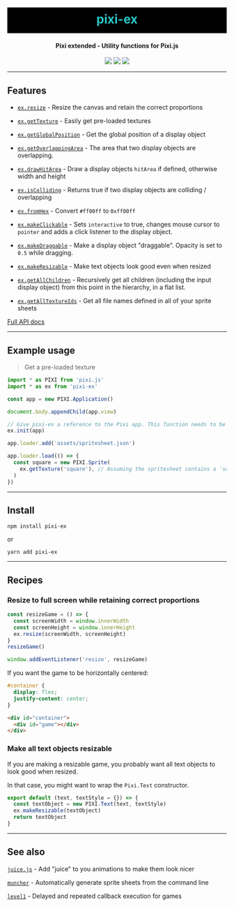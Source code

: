 <h1 align="center" style="background-color: black; color:#2bc4c2; padding: 10px 0 15px 0">
  pixi-ex
</h1>
<h4 align="center">
  Pixi extended - Utility functions for Pixi.js
</h4>

<div align="center">
  <img src="https://badgen.net/npm/v/pixi-ex?icon=npm" />
  <!-- <img src="https://badgen.net/npm/dw/pixi-ex?icon=npm" /> -->
  <img src="https://badgen.net/bundlephobia/minzip/pixi-ex" />
  <img src="https://badgen.net/github/last-commit/sajmoni/pixi-ex?icon=github" />
</div>

---

## Features

- [`ex.resize`](docs/api/resize) - Resize the canvas and retain the correct proportions

- [`ex.getTexture`](docs/api/getTexture) - Easily get pre-loaded textures

- [`ex.getGlobalPosition`](docs/api/getGlobalPosition) - Get the global position of a display object

- [`ex.getOverlappingArea`](docs/api/getOverlappingArea) - The area that two display objects are overlapping.

 - [`ex.drawHitArea`](docs/api/drawHitArea) - Draw a display objects `hitArea` if defined, otherwise width and height

 - [`ex.isColliding`](docs/api/isColliding) - Returns true if two display objects are colliding / overlapping

 - [`ex.fromHex`](docs/api/fromHex) - Convert `#ff00ff` to `0xff00ff`

 - [`ex.makeClickable`](docs/api/makeClickable) - Sets `interactive` to true, changes mouse cursor to `pointer` and adds a click listener to the display object.
 
 - [`ex.makeDraggable`](docs/api/makeDraggable) - Make a display object "draggable". Opacity is set to `0.5` while dragging.
 
 - [`ex.makeResizable`](docs/api/makeResizable) - Make text objects look good even when resized
 
 - [`ex.getAllChildren`](docs/api/getAllChildren) - Recursively get all children (including the input display object) from this point in the hierarchy, in a flat list.

 - [`ex.getAllTextureIds`](docs/api/getAllTextureIds) - Get all file names defined in all of your sprite sheets

[Full API docs](docs/README.md)

---

## Example usage

> Get a pre-loaded texture

```js
import * as PIXI from 'pixi.js'
import * as ex from 'pixi-ex'

const app = new PIXI.Application()

document.body.appendChild(app.view)

// Give pixi-ex a reference to the Pixi app. This function needs to be called before any other function calls.
ex.init(app)

app.loader.add('assets/spritesheet.json')

app.loader.load(() => {
  const square = new PIXI.Sprite(
    ex.getTexture('square'), // Assuming the spritesheet contains a 'square' texture
  )
})
```

---

## Install

`npm install pixi-ex`

or

`yarn add pixi-ex`

---

## Recipes

### Resize to full screen while retaining correct proportions

```js
const resizeGame = () => {
  const screenWidth = window.innerWidth
  const screenHeight = window.innerHeight
  ex.resize(screenWidth, screenHeight)
}
resizeGame()

window.addEventListener('resize', resizeGame)
```

If you want the game to be horizontally centered:

```css
#container {
  display: flex;
  justify-content: center;
}
```

```html
<div id="container">
  <div id="game"></div>
</div>
```

### Make all text objects resizable

If you are making a resizable game, you probably want all text objects to look good when resized.

In that case, you might want to wrap the `Pixi.Text` constructor.

```js
export default (text, textStyle = {}) => {
  const textObject = new PIXI.Text(text, textStyle)
  ex.makeResizable(textObject)
  return textObject
}
```

---

## See also

[`juice.js`](https://github.com/rymdkraftverk/juice.js) - Add "juice" to you animations to make them look nicer

[`muncher`](https://github.com/sajmoni/muncher) - Automatically generate sprite sheets from the command line 

[`level1`](https://github.com/rymdkraftverk/level1) - Delayed and repeated callback execution for games
